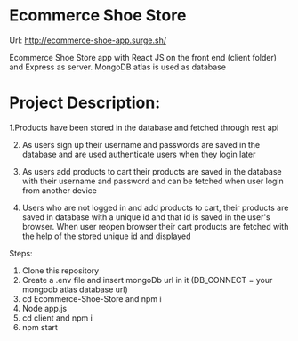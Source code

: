 # Ecommerce Shoe Store

Url: http://ecommerce-shoe-app.surge.sh/


Ecommerce Shoe Store app with React JS on the front end (client folder) and Express as server. MongoDB atlas is used as database

# Project Description: 

1.Products have been stored in the database and fetched through rest api

2. As users sign up their username and passwords are saved in the database and are used authenticate users when they login later

3. As users add products to cart their products are saved in the database with their username and password and can be fetched when user login from another device

4. Users who are not logged in and add products to cart, their products are saved in database with a unique id and that id is saved in the user's browser. When user reopen browser their cart products are fetched with the help of the stored unique id and displayed

Steps:
1. Clone this repository
2. Create a .env file and insert mongoDb url in it (DB_CONNECT = your mongodb atlas database url)
3. cd Ecommerce-Shoe-Store and npm i
4. Node app.js
5. cd client and npm i
6. npm start



 
